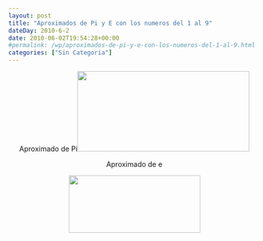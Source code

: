 ```yaml
---
layout: post
title: "Aproximados de Pi y E con los numeros del 1 al 9"
dateDay: 2010-6-2
date: 2010-06-02T19:54:28+00:00
#permalink: /wp/aproximados-de-pi-y-e-con-los-numeros-del-1-al-9.html
categories: ["Sin Categoria"]
---
```


<p style="text-align: center;">Aproximado de Pi<img class="aligncenter size-full wp-image-376" title="Aproximación de Pi" src="http://blog.mautematico.com/wp-content/uploads/2010/06/aproximacion_de_pi.png" alt="" width="344" height="161" /></p>
<p style="text-align: center;">Aproximado de e</p>
<p style="text-align: center;"><img class="aligncenter" title="aproximacion_de_e" src="../wp-content/uploads/2010/06/aproximacion_de_e.png" alt="" width="263" height="115" /></p>
